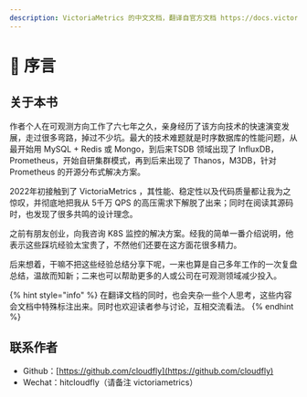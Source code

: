 ```yaml
---
description: VictoriaMetrics 的中文文档，翻译自官方文档 https://docs.victoriametrics.com/。
---
```


# 👋 序言

## 关于本书

作者个人在可观测方向工作了六七年之久，亲身经历了该方向技术的快速演变发展，走过很多弯路，掉过不少坑。最大的技术难题就是时序数据库的性能问题，从最开始用 MySQL + Redis 或 Mongo，到后来TSDB 领域出现了 InfluxDB，Prometheus，开始自研集群模式，再到后来出现了 Thanos，M3DB，针对 Prometheus 的开源分布式解决方案。

2022年初接触到了 VictoriaMetrics ，其性能、稳定性以及代码质量都让我为之惊叹，并彻底地把我从 5千万 QPS 的高压需求下解脱了出来；同时在阅读其源码时，也发现了很多共鸣的设计理念。

之前有朋友创业，向我咨询 K8S 监控的解决方案。经我的简单一番介绍说明，他表示这些踩坑经验太宝贵了，不然他们还要在这方面花很多精力。

后来想着，干嘛不把这些经验总结分享下呢，一来也算是自己多年工作的一次复盘总结，温故而知新；二来也可以帮助更多的人或公司在可观测领域减少投入。

{% hint style="info" %}
在翻译文档的同时，也会夹杂一些个人思考，这些内容会文档中特殊标注出来。同时也欢迎读者参与讨论，互相交流看法。
{% endhint %}

## 联系作者

* Github：[https://github.com/cloudfly](https://github.com/cloudfly)
* Wechat：hitcloudfly（请备注 victoriametrics）

